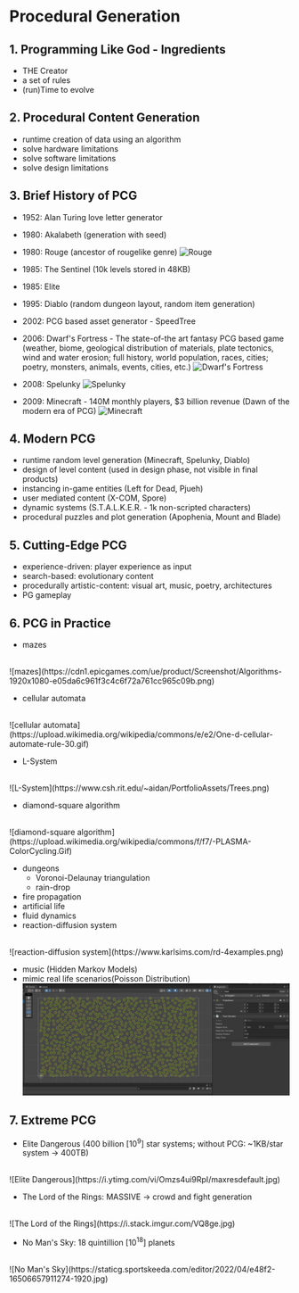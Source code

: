 <style>
  .page-header {
    background-image: none;
  }
</style>

# Procedural Generation

## 1. Programming Like God - Ingredients
- THE Creator
- a set of rules
- (run)Time to evolve

## 2. Procedural Content Generation
- runtime creation of data using an algorithm
- solve hardware limitations
- solve software limitations
- solve design limitations

## 3. Brief History of PCG
- 1952: Alan Turing love letter generator
- 1980: Akalabeth (generation with seed)
- 1980: Rouge (ancestor of rougelike genre)
![Rouge](https://upload.wikimedia.org/wikipedia/commons/0/0c/Rogue_Screenshot.png)

- 1985: The Sentinel (10k levels stored in 48KB)
- 1985: Elite
- 1995: Diablo (random dungeon layout, random item generation)
- 2002: PCG based asset generator - SpeedTree
- 2006: Dwarf's Fortress - The state-of-the art fantasy PCG based game (weather, biome, geological distribution of materials, plate tectonics, wind and water erosion; full history, world population, races, cities; poetry, monsters, animals, events, cities, etc.)
![Dwarf's Fortress](https://cdn.arstechnica.net/wp-content/uploads/2013/04/thatdude-df-aboveground-640x385.png)

- 2008: Spelunky
![Spelunky](https://cdn.akamai.steamstatic.com/steam/apps/239350/ss_1aa942dee4ecb1dee9ea01933b83bd9129c19e8f.1920x1080.jpg)

- 2009: Minecraft - 140M monthly players, $3 billion revenue (Dawn of the modern era of PCG)
![Minecraft](https://i.ytimg.com/vi/IAWVwpZQFMk/maxresdefault.jpg)

## 4. Modern PCG
- runtime random level generation (Minecraft, Spelunky, Diablo)
- design of level content (used in design phase, not visible in final products)
- instancing in-game entities (Left for Dead, Pjueh)
- user mediated content (X-COM, Spore)
- dynamic systems (S.T.A.L.K.E.R. - 1k non-scripted characters)
- procedural puzzles and plot generation (Apophenia, Mount and Blade)

## 5. Cutting-Edge PCG
- experience-driven: player experience as input
- search-based: evolutionary content
- procedurally artistic-content: visual art, music, poetry, architectures
- PG gameplay

## 6. PCG in Practice
- mazes
<br/>
![mazes](https://cdn1.epicgames.com/ue/product/Screenshot/Algorithms-1920x1080-e05da6c961f3c4c6f72a761cc965c09b.png)

- cellular automata
<br/>
![cellular automata](https://upload.wikimedia.org/wikipedia/commons/e/e2/One-d-cellular-automate-rule-30.gif)

- L-System
<br/>
![L-System](https://www.csh.rit.edu/~aidan/PortfolioAssets/Trees.png)

- diamond-square algorithm
<br/>
![diamond-square algorithm](https://upload.wikimedia.org/wikipedia/commons/f/f7/-PLASMA-ColorCycling.Gif)

- dungeons
  - Voronoi-Delaunay triangulation
  - rain-drop
- fire propagation
- artificial life
- fluid dynamics
- reaction-diffusion system
<br/>
![reaction-diffusion system](https://www.karlsims.com/rd-4examples.png)

- music (Hidden Markov Models)
- mimic real life scenarios(Poisson Distribution)
![Poisson Distribution](images/procgen/poisson.png)

## 7. Extreme PCG
- Elite Dangerous (400 billion [10<sup>9</sup>] star systems; without PCG: ~1KB/star system -> 400TB)
<br/>
![Elite Dangerous](https://i.ytimg.com/vi/Omzs4ui9RpI/maxresdefault.jpg)

- The Lord of the Rings: MASSIVE -> crowd and fight generation
<br/>
![The Lord of the Rings](https://i.stack.imgur.com/VQ8ge.jpg)

- No Man's Sky: 18 quintillion [10<sup>18</sup>] planets
<br/>
![No Man's Sky](https://staticg.sportskeeda.com/editor/2022/04/e48f2-16506657911274-1920.jpg)
